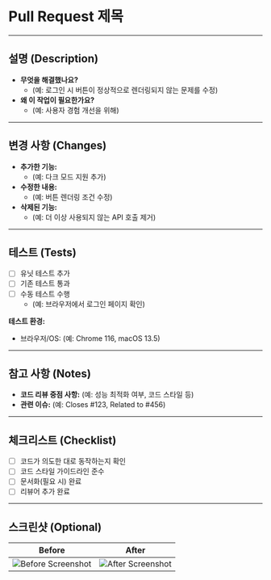 # **Pull Request 제목**

<!-- 간결하고 명확하게 작성 (예: Fix: 로그인 페이지 UI 버그 수정) -->

---

## **설명 (Description)**

<!-- PR의 목적과 변경 사항을 간략히 설명 -->

- **무엇을 해결했나요?**
  - (예: 로그인 시 버튼이 정상적으로 렌더링되지 않는 문제를 수정)
- **왜 이 작업이 필요한가요?**
  - (예: 사용자 경험 개선을 위해)

---

## **변경 사항 (Changes)**

<!-- 코드 변경 내용을 나열하거나 주요 변경점을 요약 -->

- **추가한 기능:**
  - (예: 다크 모드 지원 추가)
- **수정한 내용:**
  - (예: 버튼 렌더링 조건 수정)
- **삭제된 기능:**
  - (예: 더 이상 사용되지 않는 API 호출 제거)

---

## **테스트 (Tests)**

<!-- 테스트 내용과 결과를 요약 -->

- [ ] 유닛 테스트 추가
- [ ] 기존 테스트 통과
- [ ] 수동 테스트 수행
  - (예: 브라우저에서 로그인 페이지 확인)

**테스트 환경:**

- 브라우저/OS: (예: Chrome 116, macOS 13.5)

---

## **참고 사항 (Notes)**

<!-- 리뷰어나 팀원에게 추가로 전달할 내용을 적습니다. -->

- **코드 리뷰 중점 사항:** (예: 성능 최적화 여부, 코드 스타일 등)
- **관련 이슈:** (예: Closes #123, Related to #456)

---

## **체크리스트 (Checklist)**

<!-- PR 작성자가 완료했는지 확인할 체크리스트를 추가합니다. -->

- [ ] 코드가 의도한 대로 동작하는지 확인
- [ ] 코드 스타일 가이드라인 준수
- [ ] 문서화(필요 시) 완료
- [ ] 리뷰어 추가 완료

---

## **스크린샷 (Optional)**

<!-- UI 변경 사항이 있을 경우 스크린샷 추가 -->

| Before                    | After                    |
| ------------------------- | ------------------------ |
| ![Before Screenshot](url) | ![After Screenshot](url) |
